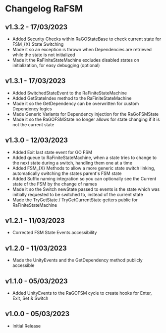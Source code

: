 # Changelog RaFSM

## v1.3.2 - 17/03/2023
* Added Security Checks within RaGOStateBase to check current state for FSM_{X} State Switching
* Made it so an exception is thrown when Dependencies are retrieved while the state is not initialized
* Made it the RaFiniteStateMachine excludes disabled states on initialization, for easy debugging (optional)

## v1.3.1 - 17/03/2023
* Added SwitchedStateEvent to the RaFiniteStateMachine
* Added GetStateIndex method to the RaFiniteStateMachine
* Made it so the GetDependency<T> can be overwritten for custom Dependency logics
* Made Generic Variants for Dependency injection for the RaGoFSMState
* Made it so the RaGOFSMState no longer allows for state changing if it is not the current state

## v1.3.0 - 12/03/2023
* Added Exit last state event for GO FSM
* Added queue to RaFiniteStateMachine, when a state tries to change to the next state during a switch, handling them one at a time
* Added FSM_{X} Methods to allow a more generic state switch linking, automatically switching the states parent's FSM state
* Added Suffix naming integration so you can optionally see the Current state of the FSM by the change of names
* Made it so the Switch newState passed to events is the state which was initially requested to be switched to, instead of the current state
* Made the TryGetState / TryGetCurrentState getters public for RaFiniteStateMachine

## v1.2.1 - 11/03/2023
* Corrected FSM State Events accessibility

## v1.2.0 - 11/03/2023
* Made the UnityEvents and the GetDependency method publicly accessible

## v1.1.0 - 05/03/2023
* Added UnityEvents to the RaGOFSM cycle to create hooks for Enter, Exit, Set & Switch

## v1.0.0 - 05/03/2023
* Initial Release
